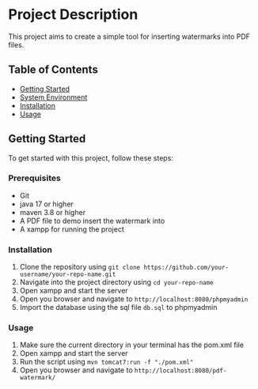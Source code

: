 # Project Description

This project aims to create a simple tool for inserting watermarks into PDF files.

## Table of Contents

* [Getting Started](#getting-started)
* [System Environment](#prerequisites)
* [Installation](#installation)
* [Usage](#usage)

## Getting Started

To get started with this project, follow these steps:

### Prerequisites

* Git
* java 17 or higher
* maven 3.8 or higher
* A PDF file to demo insert the watermark into
* A xampp for running the project

### Installation

1. Clone the repository using `git clone https://github.com/your-username/your-repo-name.git`
2. Navigate into the project directory using `cd your-repo-name`
3. Open xampp and start the server
4. Open you browser and navigate to `http://localhost:8080/phpmyadmin`
5. Import the database using the sql file  `db.sql` to phpmyadmin

### Usage

1. Make sure the current directory in your terminal has the pom.xml file
2. Open xampp and start the server
3. Run the script using `mvn tomcat7:run -f "./pom.xml"`
4. Open you browser and navigate to `http://localhost:8080/pdf-watermark/`

